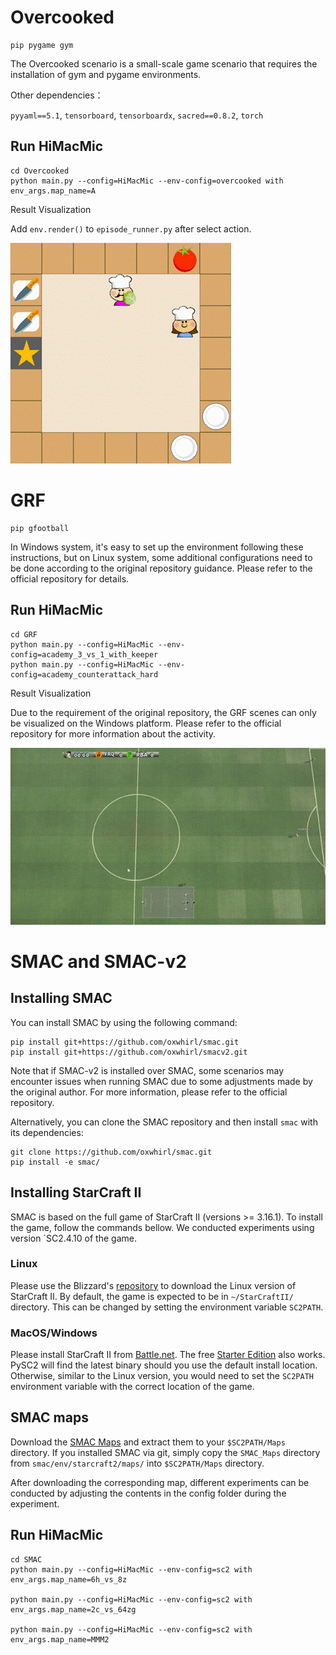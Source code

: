 
# Overcooked

```shell
pip pygame gym
```
The Overcooked scenario is a small-scale game scenario that requires the installation of gym and pygame environments.

Other dependencies：

`pyyaml==5.1`, `tensorboard`, `tensorboardx`, `sacred==0.8.2`, `torch`

## Run HiMacMic


```shell
cd Overcooked
python main.py --config=HiMacMic --env-config=overcooked with env_args.map_name=A
```

Result Visualization

Add `env.render()` to `episode_runner.py` after select action. 

![Alt text](https://github.com/RLagent2/HiMacMic/blob/main/fig/Overcooked.gif)


# GRF

```shell
pip gfootball
```

In Windows system, it's easy to set up the environment following these instructions, but on Linux system, some additional configurations need to be done according to the original repository guidance. Please refer to the official repository for details. 

## Run HiMacMic


```shell
cd GRF
python main.py --config=HiMacMic --env-config=academy_3_vs_1_with_keeper
python main.py --config=HiMacMic --env-config=academy_counterattack_hard 
```

Result Visualization

Due to the requirement of the original repository, the GRF scenes can only be visualized on the Windows platform. Please refer to the official repository for more information about the activity.

![Alt text](https://github.com/RLagent2/HiMacMic/blob/main/fig/GRF.gif)


# SMAC and SMAC-v2

## Installing SMAC

You can install SMAC by using the following command:

```shell
pip install git+https://github.com/oxwhirl/smac.git
pip install git+https://github.com/oxwhirl/smacv2.git
```

Note that if SMAC-v2 is installed over SMAC, some scenarios may encounter issues when running SMAC due to some adjustments made by the original author. For more information, please refer to the official repository.

Alternatively, you can clone the SMAC repository and then install `smac` with its dependencies:

```shell
git clone https://github.com/oxwhirl/smac.git
pip install -e smac/
```
## Installing StarCraft II

SMAC is based on the full game of StarCraft II (versions >= 3.16.1). To install the game, follow the commands bellow. We conducted experiments using version `SC2.4.10 of the game.

### Linux

Please use the Blizzard's [repository](https://github.com/Blizzard/s2client-proto#downloads) to download the Linux version of StarCraft II. By default, the game is expected to be in `~/StarCraftII/` directory. This can be changed by setting the environment variable `SC2PATH`.

### MacOS/Windows

Please install StarCraft II from [Battle.net](https://battle.net). The free [Starter Edition](http://battle.net/sc2/en/legacy-of-the-void/) also works. PySC2 will find the latest binary should you use the default install location. Otherwise, similar to the Linux version, you would need to set the `SC2PATH` environment variable with the correct location of the game.

## SMAC maps

Download the [SMAC Maps](https://github.com/oxwhirl/smac/releases/download/v0.1-beta1/SMAC_Maps.zip) and extract them to your `$SC2PATH/Maps` directory. If you installed SMAC via git, simply copy the `SMAC_Maps` directory from `smac/env/starcraft2/maps/` into `$SC2PATH/Maps` directory.

After downloading the corresponding map, different experiments can be conducted by adjusting the contents in the config folder during the experiment.

## Run HiMacMic


```shell
cd SMAC
python main.py --config=HiMacMic --env-config=sc2 with env_args.map_name=6h_vs_8z

python main.py --config=HiMacMic --env-config=sc2 with env_args.map_name=2c_vs_64zg

python main.py --config=HiMacMic --env-config=sc2 with env_args.map_name=MMM2
```







